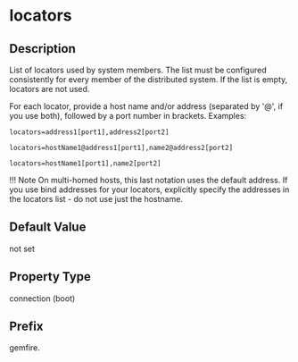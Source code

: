 # locators


## Description

List of locators used by system members. The list must be configured consistently for every member of the distributed system. If the list is empty, locators are not used.

For each locator, provide a host name and/or address (separated by '@', if you use both), followed by a port number in brackets. Examples:

``` pre
locators=address1[port1],address2[port2]
```

``` pre
locators=hostName1@address1[port1],name2@address2[port2]
```

``` pre
locators=hostName1[port1],name2[port2]
```

!!! Note
	On multi-homed hosts, this last notation uses the default address. If you use bind addresses for your locators, explicitly specify the addresses in the locators list - do not use just the hostname. 

## Default Value

not set

## Property Type

connection (boot)

## Prefix

gemfire.

